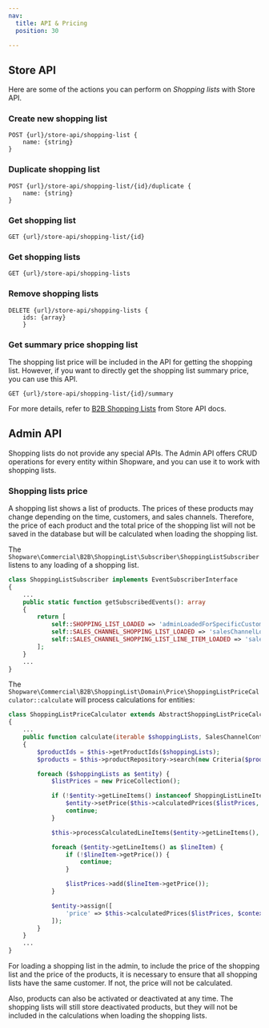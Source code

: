 ```yaml
---
nav:
  title: API & Pricing
  position: 30

---
```


## Store API

Here are some of the actions you can perform on *Shopping lists* with Store API.

### Create new shopping list

```http request
POST {url}/store-api/shopping-list {
    name: {string}
}
```

### Duplicate shopping list

```http request
POST {url}/store-api/shopping-list/{id}/duplicate {
    name: {string}
}
```

### Get shopping list

```http request
GET {url}/store-api/shopping-list/{id}
```

### Get shopping lists

```http request
GET {url}/store-api/shopping-lists
```

### Remove shopping lists

```http request
DELETE {url}/store-api/shopping-lists {
    ids: {array}
    }
```

### Get summary price shopping list

The shopping list price will be included in the API for getting the shopping list. However, if you want to directly get the shopping list summary price, you can use this API.

```http request
GET {url}/store-api/shopping-list/{id}/summary
```

For more details, refer to [B2B Shopping Lists](https://shopware.stoplight.io/docs/store-api/c9849725606fd-create-new-shopping-list) from Store API docs.

## Admin API

Shopping lists do not provide any special APIs. The Admin API offers CRUD operations for every entity within Shopware, and you can use it to work with shopping lists.

### Shopping lists price

A shopping list shows a list of products. The prices of these products may change depending on the time, customers, and sales channels. Therefore, the price of each product and the total price of the shopping list will not be saved in the database but will be calculated when loading the shopping list.

The `Shopware\Commercial\B2B\ShoppingList\Subscriber\ShoppingListSubscriber` listens to any loading of a shopping list.

```php
class ShoppingListSubscriber implements EventSubscriberInterface
{
    ...
    public static function getSubscribedEvents(): array
    {
        return [
            self::SHOPPING_LIST_LOADED => 'adminLoadedForSpecificCustomer',
            self::SALES_CHANNEL_SHOPPING_LIST_LOADED => 'salesChannelLoaded',
            self::SALES_CHANNEL_SHOPPING_LIST_LINE_ITEM_LOADED => 'salesChannelLineItemLoaded',
        ];
    }
    ...
}
```

The `Shopware\Commercial\B2B\ShoppingList\Domain\Price\ShoppingListPriceCalculator::calculate` will process calculations for entities:

```php
class ShoppingListPriceCalculator extends AbstractShoppingListPriceCalculator
{
    ...
    public function calculate(iterable $shoppingLists, SalesChannelContext $context): void
    {
        $productIds = $this->getProductIds($shoppingLists);
        $products = $this->productRepository->search(new Criteria($productIds), $context)->getEntities();

        foreach ($shoppingLists as $entity) {
            $listPrices = new PriceCollection();

            if (!$entity->getLineItems() instanceof ShoppingListLineItemCollection) {
                $entity->setPrice($this->calculatedPrices($listPrices, $context));
                continue;
            }

            $this->processCalculatedLineItems($entity->getLineItems(), $products, $context);

            foreach ($entity->getLineItems() as $lineItem) {
                if (!$lineItem->getPrice()) {
                    continue;
                }

                $listPrices->add($lineItem->getPrice());
            }

            $entity->assign([
                'price' => $this->calculatedPrices($listPrices, $context),
            ]);
        }
    }
    ...
}
```

For loading a shopping list in the admin, to include the price of the shopping list and the price of the products, it is necessary to ensure that all shopping lists have the same customer. If not, the price will not be calculated.

Also, products can also be activated or deactivated at any time. The shopping lists will still store deactivated products, but they will not be included in the calculations when loading the shopping lists.
